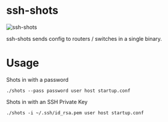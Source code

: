 # ssh-shots
![ssh-shots](https://user-images.githubusercontent.com/914815/114811101-72448a00-9de8-11eb-9a71-8da4a1452dd7.jpg)

ssh-shots sends config to routers / switches in a single binary.


# Usage
Shots in with a password
```
./shots --pass password user host startup.conf
```
Shots in with an SSH Private Key
```
./shots -i ~/.ssh/id_rsa.pem user host startup.conf
```
